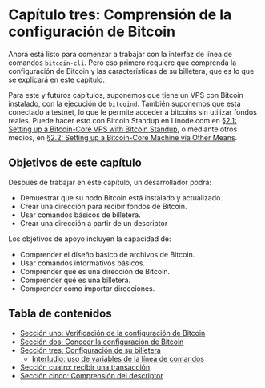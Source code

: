 # Capítulo tres: Comprensión de la configuración de Bitcoin

Ahora está listo para comenzar a trabajar con la interfaz de línea de comandos `bitcoin-cli`. Pero eso primero requiere que comprenda la configuración de Bitcoin y las características de su billetera, que es lo que se explicará en este capítulo.

Para este y futuros capítulos, suponemos que tiene un VPS con Bitcoin instalado, con la ejecución de `bitcoind`. También suponemos que está conectado a testnet, lo que le permite acceder a bitcoins sin utilizar fondos reales. Puede hacer esto con Bitcoin Standup en Linode.com en [§2.1: Setting up a Bitcoin-Core VPS with Bitcoin Standup](02_1_Setting_Up_a_Bitcoin-Core_VPS_with_StackScript.md), o mediante otros medios, en [§2.2: Setting up a Bitcoin-Core Machine via Other Means](02_2_Setting_Up_Bitcoin_Core_Other.md).

##  Objetivos de este capítulo

Después de trabajar en este capítulo, un desarrollador podrá:

   * Demuestrar que su nodo Bitcoin está instalado y actualizado.
   * Crear una dirección para recibir fondos de Bitcoin.
   * Usar comandos básicos de billetera.
   * Crear una dirección a partir de un descriptor
   
Los objetivos de apoyo incluyen la capacidad de:

   * Comprender el diseño básico de archivos de Bitcoin.
   * Usar comandos informativos básicos.
   * Comprender qué es una dirección de Bitcoin.
   * Comprender qué es una billetera.
   * Comprender cómo importar direcciones.
   
## Tabla de contenidos

* [Sección uno: Verificación de la configuración de Bitcoin](03_1_Verifying_Your_Bitcoin_Setup.md)
* [Sección dos: Conocer la configuración de Bitcoin](03_2_Knowing_Your_Bitcoin_Setup.md)
* [Sección tres: Configuración de su billetera](03_3_Setting_Up_Your_Wallet.md)
   * [Interludio: uso de variables de la línea de comandos](03_3__Interlude_Using_Command-Line_Variables.md)
* [Sección cuatro: recibir una transacción](03_4_Receiving_a_Transaction.md)
* [Sección cinco: Comprensión del descriptor](03_5_Understanding_the_Descriptor.md)

